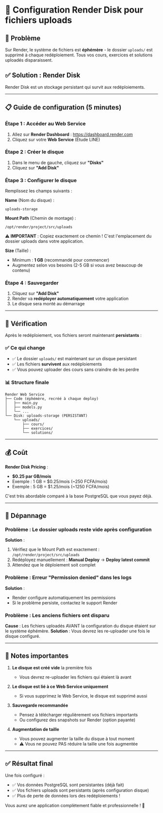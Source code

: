 # 📁 Configuration Render Disk pour fichiers uploads

## 🔴 Problème
Sur Render, le système de fichiers est **éphémère** - le dossier `uploads/` est supprimé à chaque redéploiement. Tous vos cours, exercices et solutions uploadés disparaissent.

## ✅ Solution : Render Disk
Render Disk est un stockage persistant qui survit aux redéploiements.

---

## 📋 Guide de configuration (5 minutes)

### Étape 1 : Accéder au Web Service
1. Allez sur **Render Dashboard** : https://dashboard.render.com
2. Cliquez sur votre **Web Service** (Étude LINE)

### Étape 2 : Créer le disque
1. Dans le menu de gauche, cliquez sur **"Disks"**
2. Cliquez sur **"Add Disk"**

### Étape 3 : Configurer le disque
Remplissez les champs suivants :

**Name** (Nom du disque) :
```
uploads-storage
```

**Mount Path** (Chemin de montage) :
```
/opt/render/project/src/uploads
```
⚠️ **IMPORTANT** : Copiez exactement ce chemin ! C'est l'emplacement du dossier uploads dans votre application.

**Size** (Taille) :
- Minimum : **1 GB** (recommandé pour commencer)
- Augmentez selon vos besoins (2-5 GB si vous avez beaucoup de contenu)

### Étape 4 : Sauvegarder
1. Cliquez sur **"Add Disk"**
2. Render va **redéployer automatiquement** votre application
3. Le disque sera monté au démarrage

---

## 🎯 Vérification

Après le redéploiement, vos fichiers seront maintenant **persistants** :

### ✅ Ce qui change
- ✅ Le dossier `uploads/` est maintenant sur un disque persistant
- ✅ Les fichiers **survivent** aux redéploiements
- ✅ Vous pouvez uploader des cours sans craindre de les perdre

### 📊 Structure finale
```
Render Web Service
├── Code (éphémère, recréé à chaque deploy)
│   ├── main.py
│   ├── models.py
│   └── ...
└── Disk: uploads-storage (PERSISTANT)
    └── uploads/
        ├── cours/
        ├── exercices/
        └── solutions/
```

---

## 💰 Coût

**Render Disk Pricing** :
- **$0.25 par GB/mois**
- Exemple : 1 GB = $0.25/mois (~250 FCFA/mois)
- Exemple : 5 GB = $1.25/mois (~1250 FCFA/mois)

C'est très abordable comparé à la base PostgreSQL que vous payez déjà.

---

## 🔧 Dépannage

### Problème : Le dossier uploads reste vide après configuration
**Solution** :
1. Vérifiez que le Mount Path est exactement : `/opt/render/project/src/uploads`
2. Redéployez manuellement : **Manual Deploy** → **Deploy latest commit**
3. Attendez que le déploiement soit complet

### Problème : Erreur "Permission denied" dans les logs
**Solution** :
- Render configure automatiquement les permissions
- Si le problème persiste, contactez le support Render

### Problème : Les anciens fichiers ont disparu
**Cause** : Les fichiers uploadés AVANT la configuration du disque étaient sur le système éphémère.
**Solution** : Vous devrez les re-uploader une fois le disque configuré.

---

## 📝 Notes importantes

1. **Le disque est créé vide** la première fois
   - Vous devrez re-uploader les fichiers qui étaient là avant
   
2. **Le disque est lié à ce Web Service uniquement**
   - Si vous supprimez le Web Service, le disque est supprimé aussi
   
3. **Sauvegarde recommandée**
   - Pensez à télécharger régulièrement vos fichiers importants
   - Ou configurez des snapshots sur Render (option payante)

4. **Augmentation de taille**
   - Vous pouvez augmenter la taille du disque à tout moment
   - ⚠️ Vous ne pouvez PAS réduire la taille une fois augmentée

---

## ✅ Résultat final

Une fois configuré :
- ✅ Vos données PostgreSQL sont persistantes (déjà fait)
- ✅ Vos fichiers uploads sont persistants (après configuration disque)
- ✅ Plus de perte de données lors des redéploiements !

Vous aurez une application complètement fiable et professionnelle ! 🚀
